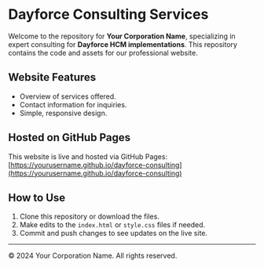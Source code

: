 
# Dayforce Consulting Services

Welcome to the repository for **Your Corporation Name**, specializing in expert consulting for **Dayforce HCM implementations**. This repository contains the code and assets for our professional website.

## Website Features
- Overview of services offered.
- Contact information for inquiries.
- Simple, responsive design.

## Hosted on GitHub Pages
This website is live and hosted via GitHub Pages: [https://yourusername.github.io/dayforce-consulting](https://yourusername.github.io/dayforce-consulting)

## How to Use
1. Clone this repository or download the files.
2. Make edits to the `index.html` or `style.css` files if needed.
3. Commit and push changes to see updates on the live site.

---

© 2024 Your Corporation Name. All rights reserved.
